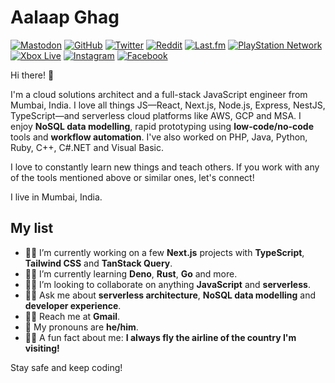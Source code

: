 # Aalaap Ghag
<a href="https://mastodon.social/@aalaap"><img src="https://img.shields.io/mastodon/follow/000012010?domain=https%3A%2F%2Fmastodon.social&label=%40aalaap%40mastodon.social&style=social" alt="Mastodon"></a> <a href="https://github.com/aalaap"><img src="https://img.shields.io/github/followers/aalaap.svg?label=@aalaap&style=social" alt="GitHub"></a> <a href="https://twitter.com/aalaap"><img src="https://img.shields.io/twitter/follow/aalaap?label=@aalaap&style=social" alt="Twitter"></a> <a href="https://reddit.com/u/aalaap"><img src="https://img.shields.io/reddit/user-karma/combined/aalaap?style=social" alt="Reddit"></a> <a href="https://last.fm/user/aalaap"><img src="https://img.shields.io/static/v1?label=@aalaap&message=38k&logo=last.fm&style=social" alt="Last.fm"></a> <a href="https://my.playstation.com/profile/aalaap"><img src="https://img.shields.io/static/v1?label=@aalaap&message=196&logo=PlayStation&style=social" alt="PlayStation Network"></a> <a href="http://live.xbox.com/Profile?Gamertag=aalaap"><img src="https://img.shields.io/static/v1?label=@aalaap&message=9065&logo=Xbox&style=social" alt="Xbox Live"></a> <a href="https://instagram.com/aalaap"><img src="https://img.shields.io/static/v1?label=@aalaap&message=345&logo=instagram&style=social" alt="Instagram"></a> <a href="https://facebook.com/aalaap"><img src="https://img.shields.io/static/v1?label=@aalaap&message=0&logo=facebook&style=social" alt="Facebook"></a>

Hi there! 👋

I'm a cloud solutions architect and a full-stack JavaScript engineer from Mumbai, India. I love all things JS&mdash;React, Next.js, Node.js, Express, NestJS, TypeScript&mdash;and serverless cloud platforms like AWS, GCP and MSA. I enjoy **NoSQL data modelling**, rapid prototyping using **low-code/no-code** tools and **workflow automation**. I've also worked on PHP, Java, Python, Ruby, C++, C#.NET and Visual Basic.

I love to constantly learn new things and teach others. If you work with any of the tools mentioned above or similar ones, let's connect!

I live in Mumbai, India.

## My list

- 👨‍💻 I’m currently working on a few **Next.js** projects with **TypeScript**, **Tailwind CSS** and **TanStack Query**.
- 👨‍🏫 I’m currently learning **Deno**, **Rust**, **Go** and more.
- 👷‍♀️ I’m looking to collaborate on anything **JavaScript** and **serverless**.
- 👨‍⚖️ Ask me about **serverless architecture**, **NoSQL data modelling** and **developer experience**.
- 👩‍✈️ Reach me at **Gmail**.
- 🧔 My pronouns are **he/him**.
- 🧟‍♂️ A fun fact about me: **I always fly the airline of the country I'm visiting!**

Stay safe and keep coding!
